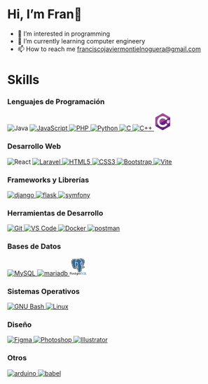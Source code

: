 <h1>Hi, I’m Fran👋</h1>

- 👀 I’m interested in programming
- 🌱 I’m currently learning computer engineery
- 📫 How to reach me franciscojaviermontielnoguera@gmail.com
  
<h1>Skills</h1>

<h3>Lenguajes de Programación</h3>
<p align="left" dir="auto" style="text-decoration: none;>
    <a href="https://www.oracle.com/java/" rel="nofollow" >
        <img src="https://raw.githubusercontent.com/danielcranney/readme-generator/main/public/icons/skills/java-colored.svg" width="36" height="36" alt="Java" style="max-width: 100%;">
    </a>
    <a href="https://developer.mozilla.org/en-US/docs/Web/JavaScript" rel="nofollow" >
        <img src="https://raw.githubusercontent.com/danielcranney/readme-generator/main/public/icons/skills/javascript-colored.svg" width="36" height="36" alt="JavaScript" style="max-width: 100%;">
    </a>
    <a href="https://www.php.net/" rel="nofollow" >
        <img src="https://raw.githubusercontent.com/danielcranney/readme-generator/main/public/icons/skills/php-colored.svg" width="36" height="36" alt="PHP" style="max-width: 100%;">
    </a>
    <a href="https://www.python.org/" rel="nofollow" >
        <img src="https://raw.githubusercontent.com/danielcranney/readme-generator/main/public/icons/skills/python-colored.svg" width="36" height="36" alt="Python" style="max-width: 100%;">
    </a>
    <a href="https://docs.microsoft.com/en-us/cpp/?view=msvc-170" target="_blank" rel="noreferrer" >
        <img src="https://raw.githubusercontent.com/danielcranney/readme-generator/main/public/icons/skills/c-colored.svg" width="36" height="36" alt="C" />
    </a>
    <a href="https://docs.microsoft.com/en-us/cpp/?view=msvc-170" target="_blank" rel="noreferrer" >
        <img src="https://raw.githubusercontent.com/danielcranney/readme-generator/main/public/icons/skills/cplusplus-colored.svg" width="36" height="36" alt="C++" />
    </a>
    <a href="https://www.w3schools.com/cs/" target="_blank" rel="noreferrer" >
        <img src="https://raw.githubusercontent.com/devicons/devicon/master/icons/csharp/csharp-original.svg" alt="csharp" width="40" height="40"/>
    </a>
</p>

<h3>Desarrollo Web</h3>
<p align="left" dir="auto" style="text-decoration: none;>
    <a href="https://reactjs.org/" rel="nofollow" >
        <img src="https://raw.githubusercontent.com/danielcranney/readme-generator/main/public/icons/skills/react-colored.svg" width="36" height="36" alt="React" style="max-width: 100%;">
    </a>
    <a href="https://laravel.com/" rel="nofollow" >
        <img src="https://raw.githubusercontent.com/danielcranney/readme-generator/main/public/icons/skills/laravel-colored.svg" width="36" height="36" alt="Laravel" style="max-width: 100%;">
    </a>
    <a href="https://developer.mozilla.org/en-US/docs/Glossary/HTML5" rel="nofollow" >
        <img src="https://raw.githubusercontent.com/danielcranney/readme-generator/main/public/icons/skills/html5-colored.svg" width="36" height="36" alt="HTML5" style="max-width: 100%;">
    </a>
    <a href="https://www.w3.org/TR/CSS/#css" rel="nofollow" >
        <img src="https://raw.githubusercontent.com/danielcranney/readme-generator/main/public/icons/skills/css3-colored.svg" width="36" height="36" alt="CSS3" style="max-width: 100%;">
    </a>
    <a href="https://getbootstrap.com/" rel="nofollow" >
        <img src="https://raw.githubusercontent.com/danielcranney/readme-generator/main/public/icons/skills/bootstrap-colored.svg" width="36" height="36" alt="Bootstrap" style="max-width: 100%;">
    </a>
    <a href="https://vitejs.dev/" rel="nofollow" >
        <img src="https://raw.githubusercontent.com/danielcranney/readme-generator/main/public/icons/skills/vite-colored.svg" width="36" height="36" alt="Vite" style="max-width: 100%;">
    </a>
</p>

<h3>Frameworks y Librerías</h3>
<p align="left" dir="auto">
    <a href="https://www.djangoproject.com/" target="_blank" rel="noreferrer" >
        <img src="https://cdn.worldvectorlogo.com/logos/django.svg" alt="django" width="40" height="40"/>
    </a>
    <a href="https://flask.palletsprojects.com/" target="_blank" rel="noreferrer" >
        <img src="https://www.vectorlogo.zone/logos/pocoo_flask/pocoo_flask-icon.svg" alt="flask" width="40" height="40"/>
    </a>
    <a href="https://symfony.com" target="_blank" rel="noreferrer" >
        <img src="https://symfony.com/logos/symfony_black_03.svg" alt="symfony" width="40" height="40"/> 
    </a>
</p>

<h3>Herramientas de Desarrollo</h3>
<p align="left" dir="auto">
    <a href="https://git-scm.com/" rel="nofollow" >
        <img src="https://raw.githubusercontent.com/danielcranney/readme-generator/main/public/icons/skills/git-colored.svg" width="36" height="36" alt="Git" style="max-width: 100%;">
    </a>
    <a href="https://www.visualstudiocode.com" rel="nofollow" >
        <img src="https://raw.githubusercontent.com/danielcranney/readme-generator/main/public/icons/skills/visualstudiocode.svg" width="36" height="36" alt="VS Code" style="max-width: 100%;">
    </a>
    <a href="https://www.docker.com/" rel="nofollow" >
        <img src="https://raw.githubusercontent.com/danielcranney/readme-generator/main/public/icons/skills/docker-colored.svg" width="36" height="36" alt="Docker" style="max-width: 100%;">
    </a>
    <a href="https://postman.com" target="_blank" rel="noreferrer" >
        <img src="https://www.vectorlogo.zone/logos/getpostman/getpostman-icon.svg" alt="postman" width="40" height="40"/>
    </a>
</p>

<h3>Bases de Datos</h3>
<p align="left" dir="auto">
    <a href="https://www.mysql.com/" rel="nofollow" >
        <img src="https://raw.githubusercontent.com/danielcranney/readme-generator/main/public/icons/skills/mysql-colored.svg" width="36" height="36" alt="MySQL" style="max-width: 100%;">
    </a>
    <a href="https://mariadb.org/" target="_blank" rel="noreferrer" >
        <img src="https://www.vectorlogo.zone/logos/mariadb/mariadb-icon.svg" alt="mariadb" width="40" height="40"/>
    </a>
    <a href="https://www.postgresql.org" target="_blank" rel="noreferrer" >
        <img src="https://raw.githubusercontent.com/devicons/devicon/master/icons/postgresql/postgresql-original-wordmark.svg" alt="postgresql" width="40" height="40"/>
    </a>
</p>

<h3>Sistemas Operativos</h3>
<p align="left" dir="auto">
    <a href="https://www.gnu.org/software/bash/" rel="nofollow" >
        <img src="https://raw.githubusercontent.com/danielcranney/readme-generator/main/public/icons/skills/gnubash.svg" width="36" height="36" alt="GNU Bash" style="max-width: 100%;">
    </a>
    <a href="https://www.linux.org" rel="nofollow" >
        <img src="https://raw.githubusercontent.com/danielcranney/readme-generator/main/public/icons/skills/linux-colored.svg" width="36" height="36" alt="Linux" style="max-width: 100%;">
    </a>
</p>

<h3>Diseño</h3>
<p align="left" dir="auto">
    <a href="https://www.figma.com/" rel="nofollow" >
        <img src="https://raw.githubusercontent.com/danielcranney/readme-generator/main/public/icons/skills/figma-colored.svg" width="36" height="36" alt="Figma" style="max-width: 100%;">
    </a>
    <a href="https://www.adobe.com/uk/products/photoshop.html" rel="nofollow" >
        <img src="https://raw.githubusercontent.com/danielcranney/readme-generator/main/public/icons/skills/photoshop-colored.svg" width="36" height="36" alt="Photoshop" style="max-width: 100%;">
    </a>
    <a href="/danielcranney/danielcranney/blob/main/adobe.com/uk/products/illustrator.html" >
        <img src="https://raw.githubusercontent.com/danielcranney/readme-generator/main/public/icons/skills/illustrator-colored.svg" width="36" height="36" alt="Illustrator" style="max-width: 100%;">
    </a>
</p>

<h3>Otros</h3>
<p align="left" dir="auto">
    <a href="https://www.arduino.cc/" target="_blank" rel="noreferrer" > 
        <img src="https://cdn.worldvectorlogo.com/logos/arduino-1.svg" alt="arduino" width="40" height="40"/> 
    </a>
    <a href="https://babeljs.io/" target="_blank" rel="noreferrer" > 
        <img src="https://www.vectorlogo.zone/logos/babeljs/babeljs-icon.svg" alt="babel" width="40" height="40"/> 
    </a>
</p>


<!---
Fcojavier9/Fcojavier9 is a ✨ special ✨ repository because its `README.md` (this file) appears on your GitHub profile.
You can click the Preview link to take a look at your changes.
--->
